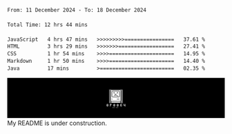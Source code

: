<!--START_SECTION:waka-->

```txt
From: 11 December 2024 - To: 18 December 2024

Total Time: 12 hrs 44 mins

JavaScript   4 hrs 47 mins   >>>>>>>>>================   37.61 %
HTML         3 hrs 29 mins   >>>>>>>==================   27.41 %
CSS          1 hr 54 mins    >>>>=====================   14.95 %
Markdown     1 hr 50 mins    >>>>=====================   14.40 %
Java         17 mins         >========================   02.35 %
```

<!--END_SECTION:waka-->

<img src="https://raw.githubusercontent.com/n3xta/image-hosting/main/img/202411032331174.png"/>
My README is under construction. 
